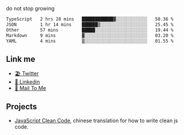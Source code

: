 do not stop growing


<!--START_SECTION:waka-->

```txt
TypeScript   2 hrs 28 mins   ████████████▓░░░░░░░░░░░░   50.36 %
JSON         1 hr 14 mins    ██████▒░░░░░░░░░░░░░░░░░░   25.45 %
Other        57 mins         █████░░░░░░░░░░░░░░░░░░░░   19.44 %
Markdown     9 mins          ▓░░░░░░░░░░░░░░░░░░░░░░░░   03.20 %
YAML         4 mins          ▒░░░░░░░░░░░░░░░░░░░░░░░░   01.55 %
```

<!--END_SECTION:waka-->

## Link me

- [🏖️ Twitter](https://twitter.com/yuetong3yu)
- [🧳 Linkedin](https://www.linkedin.com/in/yuetong3yu)
- [📧 Mail To Me](mailto:yuetong3yu@gmail.com)


## Projects 

- [JavaScript Clean Code](https://js-clean-code-cn.vercel.app/), chinese translation for how to write clean js code.
